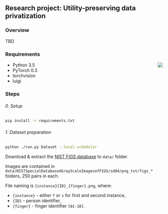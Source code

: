 ## Research project: Utility-preserving data privatization

### Overview

TBD


### Requirements

<img src="http://forthebadge.com/images/badges/made-with-python.svg" align="right" />

- Python 3.5
- PyTorch 0.3
- torchvision
- luigi


### Steps

###### 0. Setup

```bash
pip install -r requirements.txt
```

###### 1. Dataset preparation

```bash
python ./run.py Dataset --local-scheduler
```

Download & extract the [NIST FIGS database](https://www.nist.gov/srd/nist-special-database-4) to `data/` folder.

Images are contained in `data/NISTSpecialDatabase4GrayScaleImagesofFIGS/sd04/png_txt/figs_*` folders, 250 pairs in each.

File naming is `{instance}{ID}_{finger}.png`, where:

- `{instance}` - either `f` or `s` for first and second instance,
- `{ID}` - person identifier,
- `{finger}` - finger identifier `[01-10]`.
